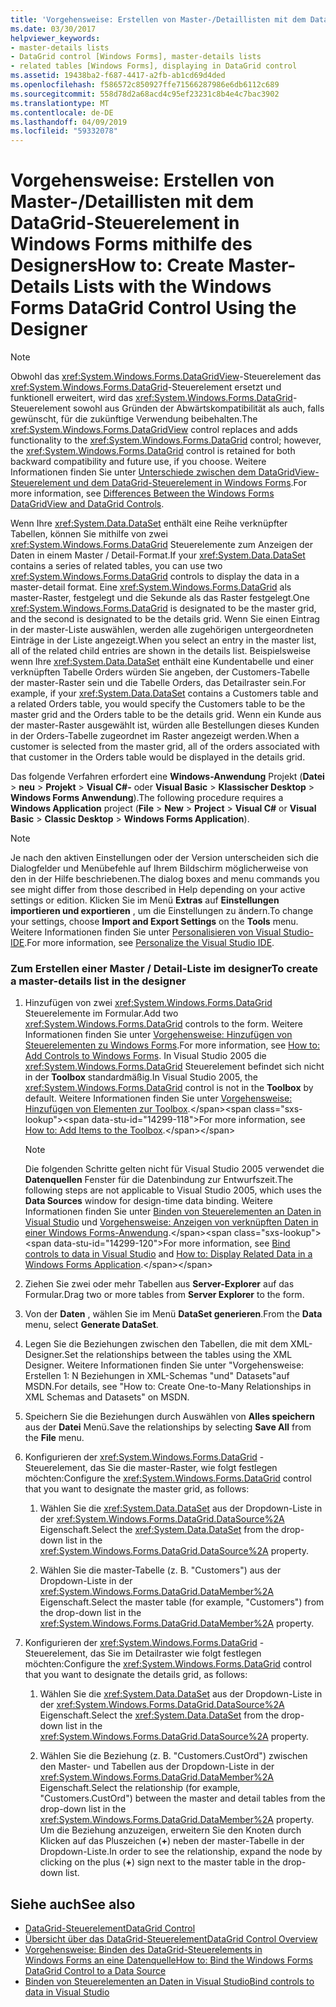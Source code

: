 ```yaml
---
title: 'Vorgehensweise: Erstellen von Master-/Detaillisten mit dem DataGrid-Steuerelement in Windows Forms mithilfe des Designers'
ms.date: 03/30/2017
helpviewer_keywords:
- master-details lists
- DataGrid control [Windows Forms], master-details lists
- related tables [Windows Forms], displaying in DataGrid control
ms.assetid: 19438ba2-f687-4417-a2fb-ab1cd69d4ded
ms.openlocfilehash: f586572c850927ffe71566287986e6db6112c689
ms.sourcegitcommit: 558d78d2a68acd4c95ef23231c8b4e4c7bac3902
ms.translationtype: MT
ms.contentlocale: de-DE
ms.lasthandoff: 04/09/2019
ms.locfileid: "59332078"
---
```

# <a name="how-to-create-master-details-lists-with-the-windows-forms-datagrid-control-using-the-designer"></a><span data-ttu-id="14299-102">Vorgehensweise: Erstellen von Master-/Detaillisten mit dem DataGrid-Steuerelement in Windows Forms mithilfe des Designers</span><span class="sxs-lookup"><span data-stu-id="14299-102">How to: Create Master-Details Lists with the Windows Forms DataGrid Control Using the Designer</span></span>

> [!NOTE]
>  <span data-ttu-id="14299-103">Obwohl das <xref:System.Windows.Forms.DataGridView>-Steuerelement das <xref:System.Windows.Forms.DataGrid>-Steuerelement ersetzt und funktionell erweitert, wird das <xref:System.Windows.Forms.DataGrid>-Steuerelement sowohl aus Gründen der Abwärtskompatibilität als auch, falls gewünscht, für die zukünftige Verwendung beibehalten.</span><span class="sxs-lookup"><span data-stu-id="14299-103">The <xref:System.Windows.Forms.DataGridView> control replaces and adds functionality to the <xref:System.Windows.Forms.DataGrid> control; however, the <xref:System.Windows.Forms.DataGrid> control is retained for both backward compatibility and future use, if you choose.</span></span> <span data-ttu-id="14299-104">Weitere Informationen finden Sie unter [Unterschiede zwischen dem DataGridView-Steuerelement und dem DataGrid-Steuerelement in Windows Forms](differences-between-the-windows-forms-datagridview-and-datagrid-controls.md).</span><span class="sxs-lookup"><span data-stu-id="14299-104">For more information, see [Differences Between the Windows Forms DataGridView and DataGrid Controls](differences-between-the-windows-forms-datagridview-and-datagrid-controls.md).</span></span>  
  
 <span data-ttu-id="14299-105">Wenn Ihre <xref:System.Data.DataSet> enthält eine Reihe verknüpfter Tabellen, können Sie mithilfe von zwei <xref:System.Windows.Forms.DataGrid> Steuerelemente zum Anzeigen der Daten in einem Master / Detail-Format.</span><span class="sxs-lookup"><span data-stu-id="14299-105">If your <xref:System.Data.DataSet> contains a series of related tables, you can use two <xref:System.Windows.Forms.DataGrid> controls to display the data in a master-detail format.</span></span> <span data-ttu-id="14299-106">Eine <xref:System.Windows.Forms.DataGrid> als master-Raster, festgelegt und die Sekunde als das Raster festgelegt.</span><span class="sxs-lookup"><span data-stu-id="14299-106">One <xref:System.Windows.Forms.DataGrid> is designated to be the master grid, and the second is designated to be the details grid.</span></span> <span data-ttu-id="14299-107">Wenn Sie einen Eintrag in der master-Liste auswählen, werden alle zugehörigen untergeordneten Einträge in der Liste angezeigt.</span><span class="sxs-lookup"><span data-stu-id="14299-107">When you select an entry in the master list, all of the related child entries are shown in the details list.</span></span> <span data-ttu-id="14299-108">Beispielsweise wenn Ihre <xref:System.Data.DataSet> enthält eine Kundentabelle und einer verknüpften Tabelle Orders würden Sie angeben, der Customers-Tabelle der master-Raster sein und die Tabelle Orders, das Detailraster sein.</span><span class="sxs-lookup"><span data-stu-id="14299-108">For example, if your <xref:System.Data.DataSet> contains a Customers table and a related Orders table, you would specify the Customers table to be the master grid and the Orders table to be the details grid.</span></span> <span data-ttu-id="14299-109">Wenn ein Kunde aus der master-Raster ausgewählt ist, würden alle Bestellungen dieses Kunden in der Orders-Tabelle zugeordnet im Raster angezeigt werden.</span><span class="sxs-lookup"><span data-stu-id="14299-109">When a customer is selected from the master grid, all of the orders associated with that customer in the Orders table would be displayed in the details grid.</span></span>  
  
 <span data-ttu-id="14299-110">Das folgende Verfahren erfordert eine **Windows-Anwendung** Projekt (**Datei** > **neu** > **Projekt**  >  **Visual C#-** oder **Visual Basic** > **Klassischer Desktop** > **Windows Forms Anwendung**).</span><span class="sxs-lookup"><span data-stu-id="14299-110">The following procedure requires a **Windows Application** project (**File** > **New** > **Project** > **Visual C#** or **Visual Basic** > **Classic Desktop** > **Windows Forms Application**).</span></span>  
  
> [!NOTE]
>  <span data-ttu-id="14299-111">Je nach den aktiven Einstellungen oder der Version unterscheiden sich die Dialogfelder und Menübefehle auf Ihrem Bildschirm möglicherweise von den in der Hilfe beschriebenen.</span><span class="sxs-lookup"><span data-stu-id="14299-111">The dialog boxes and menu commands you see might differ from those described in Help depending on your active settings or edition.</span></span> <span data-ttu-id="14299-112">Klicken Sie im Menü **Extras** auf **Einstellungen importieren und exportieren** , um die Einstellungen zu ändern.</span><span class="sxs-lookup"><span data-stu-id="14299-112">To change your settings, choose **Import and Export Settings** on the **Tools** menu.</span></span> <span data-ttu-id="14299-113">Weitere Informationen finden Sie unter [Personalisieren von Visual Studio-IDE](/visualstudio/ide/personalizing-the-visual-studio-ide).</span><span class="sxs-lookup"><span data-stu-id="14299-113">For more information, see [Personalize the Visual Studio IDE](/visualstudio/ide/personalizing-the-visual-studio-ide).</span></span>  
  
### <a name="to-create-a-master-details-list-in-the-designer"></a><span data-ttu-id="14299-114">Zum Erstellen einer Master / Detail-Liste im designer</span><span class="sxs-lookup"><span data-stu-id="14299-114">To create a master-details list in the designer</span></span>  
  
1. <span data-ttu-id="14299-115">Hinzufügen von zwei <xref:System.Windows.Forms.DataGrid> Steuerelemente im Formular.</span><span class="sxs-lookup"><span data-stu-id="14299-115">Add two <xref:System.Windows.Forms.DataGrid> controls to the form.</span></span> <span data-ttu-id="14299-116">Weitere Informationen finden Sie unter [Vorgehensweise: Hinzufügen von Steuerelementen zu Windows Forms](how-to-add-controls-to-windows-forms.md).</span><span class="sxs-lookup"><span data-stu-id="14299-116">For more information, see [How to: Add Controls to Windows Forms](how-to-add-controls-to-windows-forms.md).</span></span> <span data-ttu-id="14299-117">In Visual Studio 2005 die <xref:System.Windows.Forms.DataGrid> Steuerelement befindet sich nicht in der **Toolbox** standardmäßig.</span><span class="sxs-lookup"><span data-stu-id="14299-117">In Visual Studio 2005, the <xref:System.Windows.Forms.DataGrid> control is not in the **Toolbox** by default.</span></span> <span data-ttu-id="14299-118">Weitere Informationen finden Sie unter [Vorgehensweise: Hinzufügen von Elementen zur Toolbox](https://docs.microsoft.com/previous-versions/visualstudio/visual-studio-2010/ms165355(v=vs.100)).</span><span class="sxs-lookup"><span data-stu-id="14299-118">For more information, see [How to: Add Items to the Toolbox](https://docs.microsoft.com/previous-versions/visualstudio/visual-studio-2010/ms165355(v=vs.100)).</span></span>  
  
    > [!NOTE]
    >  <span data-ttu-id="14299-119">Die folgenden Schritte gelten nicht für Visual Studio 2005 verwendet die **Datenquellen** Fenster für die Datenbindung zur Entwurfszeit.</span><span class="sxs-lookup"><span data-stu-id="14299-119">The following steps are not applicable to Visual Studio 2005, which uses the **Data Sources** window for design-time data binding.</span></span> <span data-ttu-id="14299-120">Weitere Informationen finden Sie unter [Binden von Steuerelementen an Daten in Visual Studio](/visualstudio/data-tools/bind-controls-to-data-in-visual-studio) und [Vorgehensweise: Anzeigen von verknüpften Daten in einer Windows Forms-Anwendung](https://docs.microsoft.com/previous-versions/visualstudio/visual-studio-2013/57tx3hhe(v=vs.120)).</span><span class="sxs-lookup"><span data-stu-id="14299-120">For more information, see [Bind controls to data in Visual Studio](/visualstudio/data-tools/bind-controls-to-data-in-visual-studio) and [How to: Display Related Data in a Windows Forms Application](https://docs.microsoft.com/previous-versions/visualstudio/visual-studio-2013/57tx3hhe(v=vs.120)).</span></span>  
  
2. <span data-ttu-id="14299-121">Ziehen Sie zwei oder mehr Tabellen aus **Server-Explorer** auf das Formular.</span><span class="sxs-lookup"><span data-stu-id="14299-121">Drag two or more tables from **Server Explorer** to the form.</span></span>  
  
3. <span data-ttu-id="14299-122">Von der **Daten** , wählen Sie im Menü **DataSet generieren**.</span><span class="sxs-lookup"><span data-stu-id="14299-122">From the **Data** menu, select **Generate DataSet**.</span></span>  
  
4. <span data-ttu-id="14299-123">Legen Sie die Beziehungen zwischen den Tabellen, die mit dem XML-Designer.</span><span class="sxs-lookup"><span data-stu-id="14299-123">Set the relationships between the tables using the XML Designer.</span></span> <span data-ttu-id="14299-124">Weitere Informationen finden Sie unter "Vorgehensweise: Erstellen 1: N Beziehungen in XML-Schemas "und" Datasets"auf MSDN.</span><span class="sxs-lookup"><span data-stu-id="14299-124">For details, see "How to: Create One-to-Many Relationships in XML Schemas and Datasets" on MSDN.</span></span>  
  
5. <span data-ttu-id="14299-125">Speichern Sie die Beziehungen durch Auswählen von **Alles speichern** aus der **Datei** Menü.</span><span class="sxs-lookup"><span data-stu-id="14299-125">Save the relationships by selecting **Save All** from the **File** menu.</span></span>  
  
6. <span data-ttu-id="14299-126">Konfigurieren der <xref:System.Windows.Forms.DataGrid> -Steuerelement, das Sie die master-Raster, wie folgt festlegen möchten:</span><span class="sxs-lookup"><span data-stu-id="14299-126">Configure the <xref:System.Windows.Forms.DataGrid> control that you want to designate the master grid, as follows:</span></span>  
  
    1.  <span data-ttu-id="14299-127">Wählen Sie die <xref:System.Data.DataSet> aus der Dropdown-Liste in der <xref:System.Windows.Forms.DataGrid.DataSource%2A> Eigenschaft.</span><span class="sxs-lookup"><span data-stu-id="14299-127">Select the <xref:System.Data.DataSet> from the drop-down list in the <xref:System.Windows.Forms.DataGrid.DataSource%2A> property.</span></span>  
  
    2.  <span data-ttu-id="14299-128">Wählen Sie die master-Tabelle (z. B. "Customers") aus der Dropdown-Liste in der <xref:System.Windows.Forms.DataGrid.DataMember%2A> Eigenschaft.</span><span class="sxs-lookup"><span data-stu-id="14299-128">Select the master table (for example, "Customers") from the drop-down list in the <xref:System.Windows.Forms.DataGrid.DataMember%2A> property.</span></span>  
  
7. <span data-ttu-id="14299-129">Konfigurieren der <xref:System.Windows.Forms.DataGrid> -Steuerelement, das Sie im Detailraster wie folgt festlegen möchten:</span><span class="sxs-lookup"><span data-stu-id="14299-129">Configure the <xref:System.Windows.Forms.DataGrid> control that you want to designate the details grid, as follows:</span></span>  
  
    1.  <span data-ttu-id="14299-130">Wählen Sie die <xref:System.Data.DataSet> aus der Dropdown-Liste in der <xref:System.Windows.Forms.DataGrid.DataSource%2A> Eigenschaft.</span><span class="sxs-lookup"><span data-stu-id="14299-130">Select the <xref:System.Data.DataSet> from the drop-down list in the <xref:System.Windows.Forms.DataGrid.DataSource%2A> property.</span></span>  
  
    2.  <span data-ttu-id="14299-131">Wählen Sie die Beziehung (z. B. "Customers.CustOrd") zwischen den Master- und Tabellen aus der Dropdown-Liste in der <xref:System.Windows.Forms.DataGrid.DataMember%2A> Eigenschaft.</span><span class="sxs-lookup"><span data-stu-id="14299-131">Select the relationship (for example, "Customers.CustOrd") between the master and detail tables from the drop-down list in the <xref:System.Windows.Forms.DataGrid.DataMember%2A> property.</span></span> <span data-ttu-id="14299-132">Um die Beziehung anzuzeigen, erweitern Sie den Knoten durch Klicken auf das Pluszeichen (**+**) neben der master-Tabelle in der Dropdown-Liste.</span><span class="sxs-lookup"><span data-stu-id="14299-132">In order to see the relationship, expand the node by clicking on the plus (**+**) sign next to the master table in the drop-down list.</span></span>  
  
## <a name="see-also"></a><span data-ttu-id="14299-133">Siehe auch</span><span class="sxs-lookup"><span data-stu-id="14299-133">See also</span></span>

- [<span data-ttu-id="14299-134">DataGrid-Steuerelement</span><span class="sxs-lookup"><span data-stu-id="14299-134">DataGrid Control</span></span>](datagrid-control-windows-forms.md)
- [<span data-ttu-id="14299-135">Übersicht über das DataGrid-Steuerelement</span><span class="sxs-lookup"><span data-stu-id="14299-135">DataGrid Control Overview</span></span>](datagrid-control-overview-windows-forms.md)
- [<span data-ttu-id="14299-136">Vorgehensweise: Binden des DataGrid-Steuerelements in Windows Forms an eine Datenquelle</span><span class="sxs-lookup"><span data-stu-id="14299-136">How to: Bind the Windows Forms DataGrid Control to a Data Source</span></span>](how-to-bind-the-windows-forms-datagrid-control-to-a-data-source.md)
- [<span data-ttu-id="14299-137">Binden von Steuerelementen an Daten in Visual Studio</span><span class="sxs-lookup"><span data-stu-id="14299-137">Bind controls to data in Visual Studio</span></span>](/visualstudio/data-tools/bind-controls-to-data-in-visual-studio)
